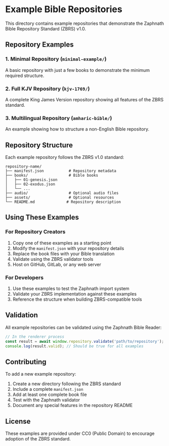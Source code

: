# Example Bible Repositories

This directory contains example repositories that demonstrate the Zaphnath Bible Repository Standard (ZBRS) v1.0.

## Repository Examples

### 1. Minimal Repository (`minimal-example/`)
A basic repository with just a few books to demonstrate the minimum required structure.

### 2. Full KJV Repository (`kjv-1769/`)
A complete King James Version repository showing all features of the ZBRS standard.

### 3. Multilingual Repository (`amharic-bible/`)
An example showing how to structure a non-English Bible repository.

## Repository Structure

Each example repository follows the ZBRS v1.0 standard:

```
repository-name/
├── manifest.json           # Repository metadata
├── books/                  # Bible books
│   ├── 01-genesis.json
│   ├── 02-exodus.json
│   └── ...
├── audio/                  # Optional audio files
├── assets/                 # Optional resources
└── README.md              # Repository description
```

## Using These Examples

### For Repository Creators
1. Copy one of these examples as a starting point
2. Modify the `manifest.json` with your repository details
3. Replace the book files with your Bible translation
4. Validate using the ZBRS validator tools
5. Host on GitHub, GitLab, or any web server

### For Developers
1. Use these examples to test the Zaphnath import system
2. Validate your ZBRS implementation against these examples
3. Reference the structure when building ZBRS-compatible tools

## Validation

All example repositories can be validated using the Zaphnath Bible Reader:

```javascript
// In the renderer process
const result = await window.repository.validate('path/to/repository');
console.log(result.valid); // Should be true for all examples
```

## Contributing

To add a new example repository:

1. Create a new directory following the ZBRS standard
2. Include a complete `manifest.json`
3. Add at least one complete book file
4. Test with the Zaphnath validator
5. Document any special features in the repository README

## License

These examples are provided under CC0 (Public Domain) to encourage adoption of the ZBRS standard.
